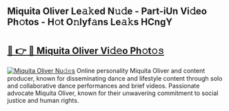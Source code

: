 ## Miquita Oliver Le𝚊𝚔ed N𝚞𝚍e - Part-iUn Vi𝚍eo Ph𝚘tos - H𝚘t O𝚗lyf𝚊ns Le𝚊𝚔s HCngY

# <h2><a href="http://hf1k2f5.feru.top/?c=Miquita+Oliver">🔗 👉 🔴 Miquita Oliver Vi𝚍𝚎o Ph𝚘t𝚘𝚜</a></h2>

[![Miquita Oliver Nu𝚍𝚎s](https://i.imgur.com/0TWrTi3.gif)](http://hf1k2f5.feru.top/?c=Miquita+Oliver)
Online personality Miquita Oliver and content producer, known for disseminating dance and lifestyle content through solo and collaborative dance performances and brief videos. Passionate advocate Miquita Oliver, known for their unwavering commitment to social justice and human rights. 
